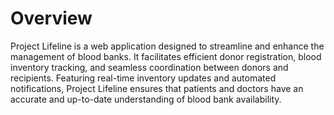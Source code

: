 # Overview

Project Lifeline is a web application designed to streamline and enhance the management of blood banks. It facilitates efficient donor registration, blood inventory tracking, and seamless coordination between donors and recipients. Featuring real-time inventory updates and automated notifications, Project Lifeline ensures that patients and doctors have an accurate and up-to-date understanding of blood bank availability.
